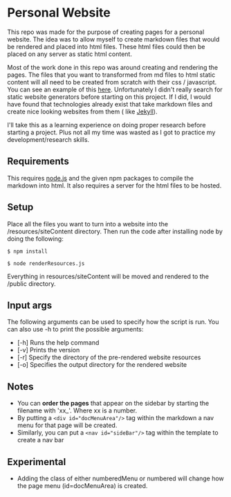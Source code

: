 # **Personal Website**

This repo was made for the purpose of creating pages for a personal website. The idea was to allow myself to create
markdown files that would be rendered and placed into html files. These html files could then be placed on any server as
static html content.

Most of the work done in this repo was around creating and rendering the pages. The files that you want to transformed
from md files to html static content will all need to be created from scratch with their css / javascript. You can see
an
example of this [here](https://github.com/CalebStride/CalebStride.github.io).
Unfortunately I didn't really search for static website generators before starting on this project. If I did, I would
have found that technologies already exist that take markdown files and create nice looking websites from them (
like [Jekyll](https://jekyllrb.com/)).

I'll take this as a learning experience on doing proper research before starting a project. Plus not all my time was
wasted as I got to practice my development/research skills.

## **Requirements**

This requires [node.js](https://nodejs.org/en/download/) and the given npm packages to compile the markdown into html.
It also requires a server for the html files to be hosted.

## **Setup**

Place all the files you want to turn into a website into the /resources/siteContent directory. Then run the code after
installing node by doing the following:

    $ npm install

    $ node renderResources.js

Everything in resources/siteContent will be moved and rendered to the /public directory.

## **Input args**

The following arguments can be used to specify how the script is run. You can also use -h to print the possible
arguments:

- [-h] Runs the help command
- [-v] Prints the version
- [-r] Specify the directory of the pre-rendered website resources
- [-o] Specifies the output directory for the rendered website

## **Notes**

- You can **order the pages** that appear on the sidebar by starting the filename with 'xx_'. Where xx is a number.
- By putting a `<div id="docMenuArea"/>` tag within the markdown a nav menu for that page will be created.
- Similarly, you can put a `<nav id="sideBar"/>` tag within the template to create a nav
  bar

## **Experimental**

- Adding the class of either numberedMenu or numbered will change how the page menu (id=docMenuArea) is created.